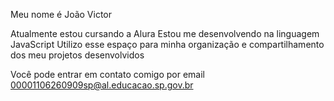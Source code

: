 Meu nome é João Victor

Atualmente estou cursando a Alura
Estou me desenvolvendo na linguagem JavaScript
Utilizo esse espaço para minha organização e compartilhamento dos meu projetos desenvolvidos










Você pode entrar em contato comigo por email 
  00001106260909sp@al.educacao.sp.gov.br
